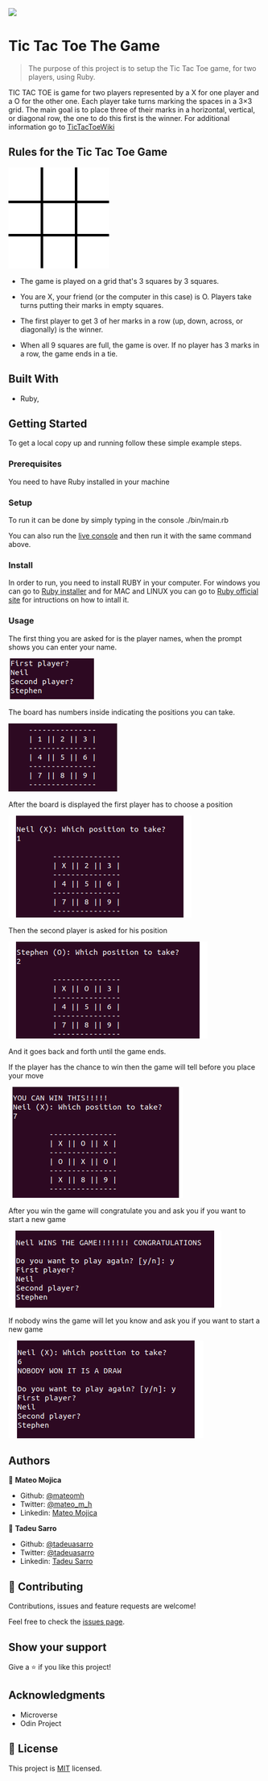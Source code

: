 ![](https://img.shields.io/badge/Microverse-blueviolet)

# Tic Tac Toe The Game

> The purpose of this project is to setup the Tic Tac Toe game, for two players, using Ruby.

 TIC TAC TOE is game for two players represented by a X for one player and a O for the other one. Each player take turns marking the spaces in a 3×3 grid. The main goal is to place three of their marks in a horizontal, vertical, or diagonal row, the one to do this first is the winner. For additional information go to [TicTacToeWiki](https://en.wikipedia.org/wiki/Tic-tac-toe)


## Rules for the Tic Tac Toe Game
![](./img/Tic-tac-toe-animated.gif)

- The game is played on a grid that's 3 squares by 3 squares.

- You are X, your friend (or the computer in this case) is O. Players take turns putting their marks in empty squares.

- The first player to get 3 of her marks in a row (up, down, across, or diagonally) is the winner.

- When all 9 squares are full, the game is over. If no player has 3 marks in a row, the game ends in a tie.


## Built With

- Ruby,


## Getting Started

To get a local copy up and running follow these simple example steps.


### Prerequisites
You need to have Ruby installed in your machine


### Setup
To run it can be done by simply typing in the console ./bin/main.rb

You can also run the [live console](https://a5c5ccac-ed57-4fcb-ae09-c1198840be49.ws-us02.gitpod.io/#/workspace/TicTacToe) and then run it with the same command above.


### Install
In order to run, you need to install RUBY in your computer. For windows you can go to [Ruby installer](https://rubyinstaller.org/) and for MAC and LINUX you can go to [Ruby official site](https://www.ruby-lang.org/en/downloads/) for intructions on how to intall it.


### Usage
The first thing you are asked for is the player names, when the prompt shows you can enter your name. 

![screenshot](./img/player_names.png)

The board has numbers inside indicating the positions you can take.

![screenshot](./img/board.png)

After the board is displayed the first player has to choose a position

![screenshot](./img/position_p1.png)

Then the second player is asked for his position

![screenshot](./img/position_p2.png)

And it goes back and forth until the game ends.

If the player has the chance to win then the game will tell before you place your move

![screenshot](./img/winning_move.png)

After you win  the game will congratulate you and ask you if you want to start a new game

![screenshot](./img/wins.png)

If nobody wins the game will let you know and ask you if you want to start a new game

![screenshot](./img/draw.png)


## Authors
👤 **Mateo Mojica**
- Github: [@mateomh](https://github.com/mateomh)
- Twitter: [@mateo_m_h](https://twitter.com/mateo_m_h)
- Linkedin: [Mateo Mojica](https://linkedin.com/mateo_mojica_hernandez)


👤 **Tadeu Sarro**
- Github: [@tadeuasarro](https://github.com/tadeuasarro)
- Twitter: [@tadeuasarro](https://twitter.com/tadeuasarro)
- Linkedin: [Tadeu Sarro](https://www.linkedin.com/in/tadeuasarro/)


## 🤝 Contributing
Contributions, issues and feature requests are welcome!

Feel free to check the [issues page](issues/).


## Show your support
Give a ⭐️ if you like this project!


## Acknowledgments
- Microverse
- Odin Project


## 📝 License
This project is [MIT](https://opensource.org/licenses/MIT) licensed.
